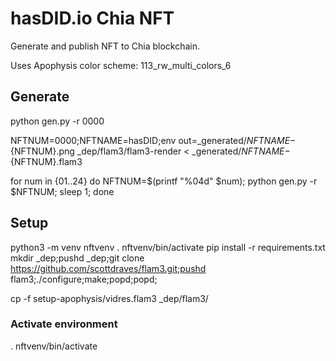 # hasDID.io Chia NFT

Generate and publish NFT to Chia blockchain.

Uses Apophysis color scheme: 113_rw_multi_colors_6

## Generate

python gen.py -r 0000

NFTNUM=0000;NFTNAME=hasDID;env out=_generated/${NFTNAME}-${NFTNUM}.png _dep/flam3/flam3-render < _generated/${NFTNAME}-${NFTNUM}.flam3

for num in {01..24}
do
   NFTNUM=$(printf "%04d" $num);
   python gen.py -r $NFTNUM;
   sleep 1;
done


## Setup

python3 -m venv nftvenv
. nftvenv/bin/activate
pip install -r requirements.txt
mkdir _dep;pushd _dep;git clone https://github.com/scottdraves/flam3.git;pushd flam3;./configure;make;popd;popd;

cp -f setup-apophysis/vidres.flam3 _dep/flam3/

### Activate environment
. nftvenv/bin/activate
